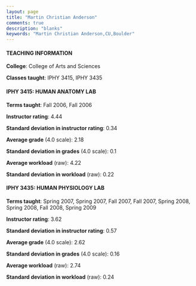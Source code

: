 ```yaml
---
layout: page
title: "Martin Christian Anderson" 
comments: true
description: "blanks"
keywords: "Martin Christian Anderson,CU,Boulder"
---
```

<head>
<script src="https://ajax.googleapis.com/ajax/libs/jquery/2.1.3/jquery.min.js"></script>
<script src="https://dl.dropboxusercontent.com/s/pc42nxpaw1ea4o9/highcharts.js?dl=0"></script>
<!-- <script src="../assets/js/highcharts.js"></script> -->
<style type="text/css">@font-face {
	font-family: "Bebas Neue";
	src: url(https://www.filehosting.org/file/details/544349/BebasNeue Regular.otf) format("opentype");
	}
	h1.Bebas { 
		font-family: "Bebas Neue", Verdana, Tahoma;
	}
</style>
</head>
	   
#### TEACHING INFORMATION

**College**: College of Arts and Sciences

**Classes taught**: IPHY 3415, IPHY 3435

#### IPHY 3415: HUMAN ANATOMY LAB

**Terms taught**: Fall 2006, Fall 2006

**Instructor rating**: 4.44

**Standard deviation in instructor rating**: 0.34

**Average grade** (4.0 scale): 2.18

**Standard deviation in grades** (4.0 scale): 0.1

**Average workload** (raw): 4.22

**Standard deviation in workload** (raw): 0.22

#### IPHY 3435: HUMAN PHYSIOLOGY LAB

**Terms taught**: Spring 2007, Spring 2007, Fall 2007, Fall 2007, Spring 2008, Spring 2008, Fall 2008, Spring 2009

**Instructor rating**: 3.62

**Standard deviation in instructor rating**: 0.57

**Average grade** (4.0 scale): 2.62

**Standard deviation in grades** (4.0 scale): 0.16

**Average workload** (raw): 2.74

**Standard deviation in workload** (raw): 0.24

